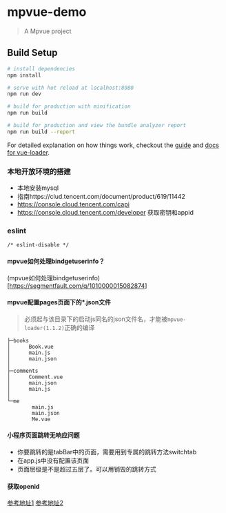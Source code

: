 # mpvue-demo

> A Mpvue project

## Build Setup

``` bash
# install dependencies
npm install

# serve with hot reload at localhost:8080
npm run dev

# build for production with minification
npm run build

# build for production and view the bundle analyzer report
npm run build --report
```

For detailed explanation on how things work, checkout the [guide](http://vuejs-templates.github.io/webpack/) and [docs for vue-loader](http://vuejs.github.io/vue-loader).

### 本地开放环境的搭建

- 本地安装mysql
- 指南https://clud.tencent.com/document/product/619/11442
- https://console.cloud.tencent.com/capi
- https://console.cloud.tencent.com/developer 获取密钥和appid


### eslint

```
/* eslint-disable */
```

#### mpvue如何处理bindgetuserinfo？

(mpvue如何处理bindgetuserinfo)[https://segmentfault.com/q/1010000015082874]

#### mpvue配置pages页面下的*.json文件

> 必须起与该目录下的启动js同名的json文件名，才能被`mpvue-loader(1.1.2)`正确的编译

```
├─books
│      Book.vue
│      main.js
│      main.json
│
├─comments
│      Comment.vue
│      main.json
│      main.js
│
└─me
        main.js
        main.json
        Me.vue
```

#### 小程序页面跳转无响应问题

- 你要跳转的是tabBar中的页面，需要用到专属的跳转方法switchtab
- 在app.js中没有配置该页面
- 页面层级是不是超过五层了。可以用销毁的跳转方式

#### 获取openid

[参考地址1](https://developers.weixin.qq.com/miniprogram/dev/api/signature.html#wxchecksessionobject)
[参考地址2](https://www.cnblogs.com/cai-rd/p/6816849.html)
